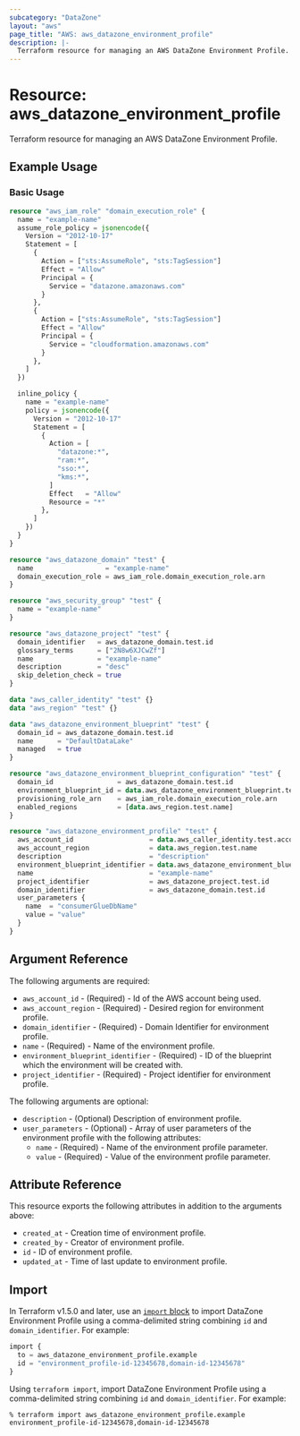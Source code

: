```yaml
---
subcategory: "DataZone"
layout: "aws"
page_title: "AWS: aws_datazone_environment_profile"
description: |-
  Terraform resource for managing an AWS DataZone Environment Profile.
---
```


# Resource: aws_datazone_environment_profile

Terraform resource for managing an AWS DataZone Environment Profile.

## Example Usage

### Basic Usage

```terraform
resource "aws_iam_role" "domain_execution_role" {
  name = "example-name"
  assume_role_policy = jsonencode({
    Version = "2012-10-17"
    Statement = [
      {
        Action = ["sts:AssumeRole", "sts:TagSession"]
        Effect = "Allow"
        Principal = {
          Service = "datazone.amazonaws.com"
        }
      },
      {
        Action = ["sts:AssumeRole", "sts:TagSession"]
        Effect = "Allow"
        Principal = {
          Service = "cloudformation.amazonaws.com"
        }
      },
    ]
  })

  inline_policy {
    name = "example-name"
    policy = jsonencode({
      Version = "2012-10-17"
      Statement = [
        {
          Action = [
            "datazone:*",
            "ram:*",
            "sso:*",
            "kms:*",
          ]
          Effect   = "Allow"
          Resource = "*"
        },
      ]
    })
  }
}

resource "aws_datazone_domain" "test" {
  name                  = "example-name"
  domain_execution_role = aws_iam_role.domain_execution_role.arn
}

resource "aws_security_group" "test" {
  name = "example-name"
}

resource "aws_datazone_project" "test" {
  domain_identifier   = aws_datazone_domain.test.id
  glossary_terms      = ["2N8w6XJCwZf"]
  name                = "example-name"
  description         = "desc"
  skip_deletion_check = true
}

data "aws_caller_identity" "test" {}
data "aws_region" "test" {}

data "aws_datazone_environment_blueprint" "test" {
  domain_id = aws_datazone_domain.test.id
  name      = "DefaultDataLake"
  managed   = true
}

resource "aws_datazone_environment_blueprint_configuration" "test" {
  domain_id                = aws_datazone_domain.test.id
  environment_blueprint_id = data.aws_datazone_environment_blueprint.test.id
  provisioning_role_arn    = aws_iam_role.domain_execution_role.arn
  enabled_regions          = [data.aws_region.test.name]
}

resource "aws_datazone_environment_profile" "test" {
  aws_account_id                   = data.aws_caller_identity.test.account_id
  aws_account_region               = data.aws_region.test.name
  description                      = "description"
  environment_blueprint_identifier = data.aws_datazone_environment_blueprint.test.id
  name                             = "example-name"
  project_identifier               = aws_datazone_project.test.id
  domain_identifier                = aws_datazone_domain.test.id
  user_parameters {
    name  = "consumerGlueDbName"
    value = "value"
  }
}
```

## Argument Reference

The following arguments are required:

* `aws_account_id` - (Required) -  Id of the AWS account being used.
* `aws_account_region` - (Required) -  Desired region for environment profile.
* `domain_identifier` - (Required) -  Domain Identifier for environment profile.
* `name` - (Required) -  Name of the environment profile.
* `environment_blueprint_identifier` - (Required) -  ID of the blueprint which the environment will be created with.
* `project_identifier` - (Required) -  Project identifier for environment profile.

The following arguments are optional:

* `description` - (Optional) Description of environment profile.
* `user_parameters` - (Optional) -  Array of user parameters of the environment profile with the following attributes:
    * `name` - (Required) -  Name of the environment profile parameter.
    * `value` - (Required) -  Value of the environment profile parameter.

## Attribute Reference

This resource exports the following attributes in addition to the arguments above:

* `created_at` - Creation time of environment profile.
* `created_by` - Creator of environment profile.
* `id` - ID of environment profile.
* `updated_at` - Time of last update to environment profile.

## Import

In Terraform v1.5.0 and later, use an [`import` block](https://developer.hashicorp.com/terraform/language/import) to import DataZone Environment Profile using a comma-delimited string combining `id` and `domain_identifier`. For example:

```terraform
import {
  to = aws_datazone_environment_profile.example
  id = "environment_profile-id-12345678,domain-id-12345678"
}
```

Using `terraform import`, import DataZone Environment Profile using a comma-delimited string combining `id` and `domain_identifier`. For example:

```console
% terraform import aws_datazone_environment_profile.example environment_profile-id-12345678,domain-id-12345678
```
